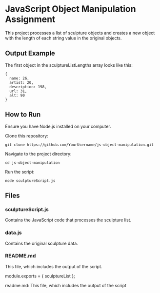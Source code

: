 # JavaScript Object Manipulation Assignment

This project processes a list of sculpture objects and creates a new object with the length of each string value in the original objects.

## Output Example

The first object in the sculptureListLengths array looks like this:

    {
      name: 26,
      artist: 20,
      description: 198,
      url: 31,
      alt: 90
    }

## How to Run

Ensure you have Node.js installed on your computer.

Clone this repository:

    git clone https://github.com/YourUsername/js-object-manipulation.git

Navigate to the project directory:

    cd js-object-manipulation

Run the script:

    node sculptureScript.js

## Files

### sculptureScript.js
Contains the JavaScript code that processes the sculpture list.

### data.js
Contains the original sculpture data.

### README.md
This file, which includes the output of the script.

module.exports = { sculptureList };

readme.md: This file, which includes the output of the script
